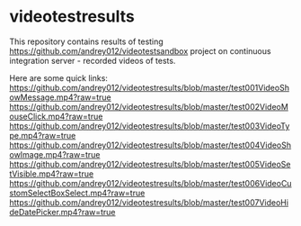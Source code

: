 # videotestresults

This repository contains results of testing https://github.com/andrey012/videotestsandbox project on continuous integration server - recorded videos of tests. 

Here are some quick links: 
https://github.com/andrey012/videotestresults/blob/master/test001VideoShowMessage.mp4?raw=true
https://github.com/andrey012/videotestresults/blob/master/test002VideoMouseClick.mp4?raw=true
https://github.com/andrey012/videotestresults/blob/master/test003VideoType.mp4?raw=true
https://github.com/andrey012/videotestresults/blob/master/test004VideoShowImage.mp4?raw=true
https://github.com/andrey012/videotestresults/blob/master/test005VideoSetVisible.mp4?raw=true
https://github.com/andrey012/videotestresults/blob/master/test006VideoCustomSelectBoxSelect.mp4?raw=true
https://github.com/andrey012/videotestresults/blob/master/test007VideoHideDatePicker.mp4?raw=true

